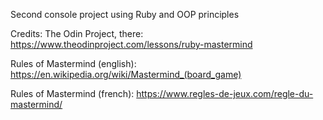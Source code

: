 Second console project using Ruby and OOP principles

Credits: The Odin Project, there: 
https://www.theodinproject.com/lessons/ruby-mastermind

Rules of Mastermind (english):
https://en.wikipedia.org/wiki/Mastermind_(board_game)

Rules of Mastermind (french):
https://www.regles-de-jeux.com/regle-du-mastermind/


